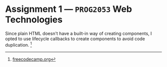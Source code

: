 # Assignment 1 — `PROG2053` Web Technologies

Since plain HTML doesn't have a built-in way of creating components, I opted to use lifecycle callbacks to create components to avoid code duplication. [^1]

[^1]: [freecodecamp.org](https://www.freecodecamp.org/news/reusable-html-components-how-to-reuse-a-header-and-footer-on-a-website/)
